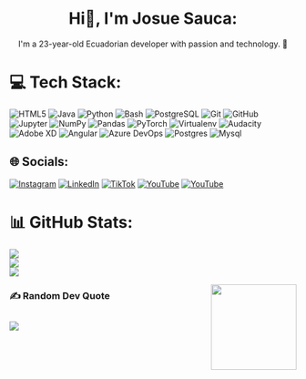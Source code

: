 <h1 align="center">Hi👋, I'm Josue Sauca:</h1>
<p align="center">I'm a 23-year-old Ecuadorian developer with passion and technology. 🚀</p>

# 💻 Tech Stack:
![HTML5](https://img.shields.io/badge/html5-%23E34F26.svg?style=for-the-badge&logo=html5&logoColor=white)
![Java](https://img.shields.io/badge/java-%23ED8B00.svg?style=for-the-badge&logo=openjdk&logoColor=white)
![Python](https://img.shields.io/badge/python-%2314354C.svg?style=for-the-badge&logo=python&logoColor=white)
![Bash](https://img.shields.io/badge/bash-%23121011.svg?style=for-the-badge&logo=gnu-bash&logoColor=white)
![PostgreSQL](https://img.shields.io/badge/postgres-%23316192.svg?style=for-the-badge&logo=postgresql&logoColor=white)
![Git](https://img.shields.io/badge/git-%23F05033.svg?style=for-the-badge&logo=git&logoColor=white)
![GitHub](https://img.shields.io/badge/github-%23121011.svg?style=for-the-badge&logo=github&logoColor=white)
![Jupyter](https://img.shields.io/badge/jupyter-%23F37626.svg?style=for-the-badge&logo=jupyter&logoColor=white)
![NumPy](https://img.shields.io/badge/numpy-%23013243.svg?style=for-the-badge&logo=numpy&logoColor=white)
![Pandas](https://img.shields.io/badge/pandas-%23150458.svg?style=for-the-badge&logo=pandas&logoColor=white)
![PyTorch](https://img.shields.io/badge/pytorch-%23EE4C2C.svg?style=for-the-badge&logo=pytorch&logoColor=white)
![Virtualenv](https://img.shields.io/badge/virtualenv-%23008080.svg?style=for-the-badge&logo=python&logoColor=white)
![Audacity](https://img.shields.io/badge/audacity-A43800?style=for-the-badge&logo=audacity&logoColor=white)
![Adobe XD](https://img.shields.io/badge/Adobe%20XD-470137?style=for-the-badge&logo=Adobe%20XD&logoColor=#FF61F6)
![Angular](https://img.shields.io/badge/angular-%23DD0031.svg?style=for-the-badge&logo=angular&logoColor=white)
![Azure DevOps](https://img.shields.io/badge/Azure_DevOps-0078D7?style=for-the-badge&logo=azure-devops&logoColor=white)
![Postgres](https://img.shields.io/badge/postgres-%23316192.svg?style=for-the-badge&logo=postgresql&logoColor=white)
![Mysql](https://img.shields.io/badge/mysql-%23316192.svg?style=for-the-badge&logo=mysql&logoColor=white)


## 🌐 Socials:
[![Instagram](https://img.shields.io/badge/Instagram-%23E4405F.svg?logo=Instagram&logoColor=white)](https://www.instagram.com/josuesauca/) [![LinkedIn](https://img.shields.io/badge/LinkedIn-%230077B5.svg?logo=linkedin&logoColor=white)](www.linkedin.com/in/josue-alejandro-sauca-pucha-965b73282) [![TikTok](https://img.shields.io/badge/TikTok-%23000000.svg?logo=TikTok&logoColor=white)](https://www.tiktok.com/@josue.sauca) [![YouTube](https://img.shields.io/badge/YouTube-%23FF0000.svg?logo=YouTube&logoColor=white)](https://www.youtube.com/@josuesauca5805) [![YouTube](https://img.shields.io/badge/YouTube-%23FF0000.svg?logo=YouTube&logoColor=blue)](https://www.youtube.com/@josuealejandrosaucapucha5054) 
# 📊 GitHub Stats:
![](https://github-readme-stats.vercel.app/api?username=josuesauca&theme=github_dark&hide_border=false&include_all_commits=false&count_private=false)<br/>
![](https://github-readme-streak-stats.herokuapp.com/?user=josuesauca&theme=github_dark&hide_border=false)<br/>
![](https://github-readme-stats.vercel.app/api/top-langs/?username=josuesauca&theme=github_dark&hide_border=false&include_all_commits=false&count_private=false&layout=compact)

<img align="right" height="150" src="https://media3.giphy.com/media/v1.Y2lkPTc5MGI3NjExbWx5ZTN5ZWYydGw5cW5ldWxxbGw4cGtsYjZ3c2Voa2trMDcxenBidCZlcD12MV9pbnRlcm5hbF9naWZfYnlfaWQmY3Q9Zw/QDjpIL6oNCVZ4qzGs7/giphy.webp"  />

### ✍️ Random Dev Quote
![](https://quotes-github-readme.vercel.app/api?type=horizontal&theme=dark)
---

<!-- Proudly created with GPRM ( https://gprm.itsvg.in ) -->
